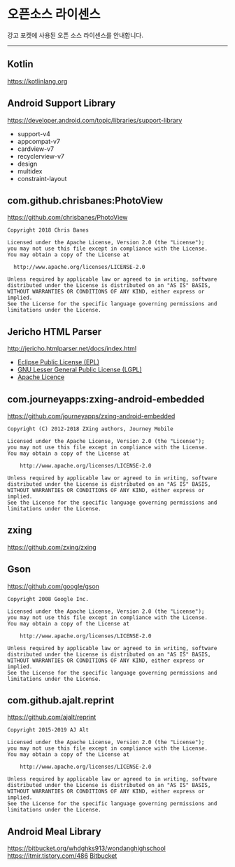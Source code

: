 # 오픈소스 라이센스

강고 포켓에 사용된 오픈 소스 라이센스를 안내합니다.

---
## Kotlin
<https://kotlinlang.org>

## Android Support Library
<https://developer.android.com/topic/libraries/support-library>

  - support-v4
  - appcompat-v7
  - cardview-v7
  - recyclerview-v7
  - design
  - multidex
  - constraint-layout

## com.github.chrisbanes:PhotoView
<https://github.com/chrisbanes/PhotoView>

    Copyright 2018 Chris Banes
    
    Licensed under the Apache License, Version 2.0 (the "License");
    you may not use this file except in compliance with the License.
    You may obtain a copy of the License at
    
      http://www.apache.org/licenses/LICENSE-2.0
    
    Unless required by applicable law or agreed to in writing, software
    distributed under the License is distributed on an "AS IS" BASIS,
    WITHOUT WARRANTIES OR CONDITIONS OF ANY KIND, either express or implied.
    See the License for the specific language governing permissions and
    limitations under the License.

## Jericho HTML Parser
<http://jericho.htmlparser.net/docs/index.html>

  - [Eclipse Public License (EPL)](https://www.eclipse.org/legal/epl-v10.html)
  - [GNU Lesser General Public License (LGPL)](http://www.gnu.org/copyleft/lesser.html)
  - [Apache Licence](http://www.apache.org/licenses/LICENSE-2.0.html)

## com.journeyapps:zxing-android-embedded
<https://github.com/journeyapps/zxing-android-embedded>

    Copyright (C) 2012-2018 ZXing authors, Journey Mobile
    
    Licensed under the Apache License, Version 2.0 (the "License");
    you may not use this file except in compliance with the License.
    You may obtain a copy of the License at
    
        http://www.apache.org/licenses/LICENSE-2.0
    
    Unless required by applicable law or agreed to in writing, software
    distributed under the License is distributed on an "AS IS" BASIS,
    WITHOUT WARRANTIES OR CONDITIONS OF ANY KIND, either express or implied.
    See the License for the specific language governing permissions and
    limitations under the License.

## zxing
<https://github.com/zxing/zxing>

## Gson
<https://github.com/google/gson>

    Copyright 2008 Google Inc.
    
    Licensed under the Apache License, Version 2.0 (the "License");
    you may not use this file except in compliance with the License.
    You may obtain a copy of the License at
    
        http://www.apache.org/licenses/LICENSE-2.0
    
    Unless required by applicable law or agreed to in writing, software
    distributed under the License is distributed on an "AS IS" BASIS,
    WITHOUT WARRANTIES OR CONDITIONS OF ANY KIND, either express or implied.
    See the License for the specific language governing permissions and
    limitations under the License.

## com.github.ajalt.reprint
<https://github.com/ajalt/reprint>

    Copyright 2015-2019 AJ Alt
    
    Licensed under the Apache License, Version 2.0 (the "License");
    you may not use this file except in compliance with the License.
    You may obtain a copy of the License at
    
        http://www.apache.org/licenses/LICENSE-2.0
    
    Unless required by applicable law or agreed to in writing, software
    distributed under the License is distributed on an "AS IS" BASIS,
    WITHOUT WARRANTIES OR CONDITIONS OF ANY KIND, either express or implied.
    See the License for the specific language governing permissions and
    limitations under the License.

## Android Meal Library
<https://bitbucket.org/whdghks913/wondanghighschool>
<https://itmir.tistory.com/486>
[Bitbucket](https://bitbucket.org/whdghks913/wondanghighschool/src/fb1f8a5543cce34c33d7c9538e0d8a1ce67c6f4f/app/src/main/java/toast/library/meal/?at=master)



